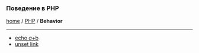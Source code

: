 ### Поведение в PHP
[home][go-home] / [PHP][go-php] / **Behavior**

---

- [echo $a+$b](./echo-sum/index.md)
- [unset link](./unset-link/index.md)


 
[go-home]: ../../index.md
[go-php]: ../index.md